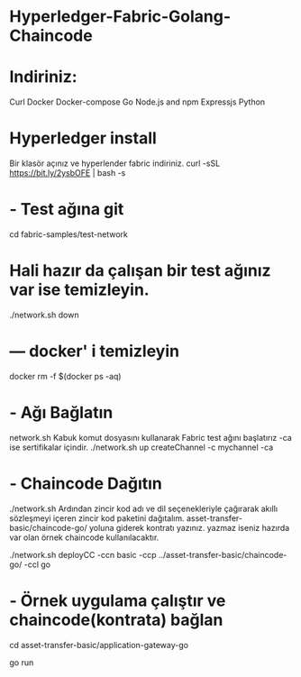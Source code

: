 # Hyperledger-Fabric-Golang-Chaincode

# Indiriniz:
Curl
Docker 
Docker-compose
Go
Node.js and npm
Expressjs
Python

# Hyperledger install
Bir klasör açınız ve hyperlender fabric indiriniz.
 curl -sSL https://bit.ly/2ysbOFE | bash -s
 
 
# - Test ağına git
cd fabric-samples/test-network

# Hali hazır da çalışan bir test ağınız var ise temizleyin.
./network.sh down

# — docker' i temizleyin
docker rm -f $(docker ps -aq)

# - Ağı Bağlatın
network.sh Kabuk komut dosyasını kullanarak Fabric test ağını başlatırız -ca ise sertifikalar içindir.
./network.sh up createChannel -c mychannel -ca

# - Chaincode Dağıtın
./network.sh Ardından zincir kod adı ve dil seçenekleriyle çağırarak akıllı sözleşmeyi içeren zincir kod paketini dağıtalım. asset-transfer-basic/chaincode-go/ yoluna giderek kontratı yazınız. yazmaz iseniz hazırda var olan örnek chaincode kullanılacaktır.

./network.sh deployCC -ccn basic -ccp ../asset-transfer-basic/chaincode-go/ -ccl go


# - Örnek uygulama çalıştır ve chaincode(kontrata) bağlan
cd asset-transfer-basic/application-gateway-go

go run 
